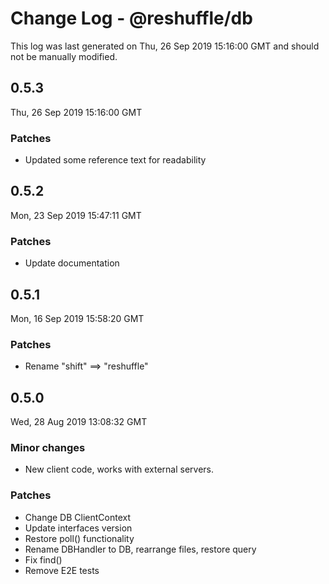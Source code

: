 # Change Log - @reshuffle/db

This log was last generated on Thu, 26 Sep 2019 15:16:00 GMT and should not be manually modified.

## 0.5.3
Thu, 26 Sep 2019 15:16:00 GMT

### Patches

- Updated some reference text for readability

## 0.5.2
Mon, 23 Sep 2019 15:47:11 GMT

### Patches

- Update documentation

## 0.5.1
Mon, 16 Sep 2019 15:58:20 GMT

### Patches

- Rename "shift" ==> "reshuffle"

## 0.5.0
Wed, 28 Aug 2019 13:08:32 GMT

### Minor changes

- New client code, works with external servers.

### Patches

- Change DB ClientContext
- Update interfaces version
- Restore poll() functionality
- Rename DBHandler to DB, rearrange files, restore query
- Fix find()
- Remove E2E tests


